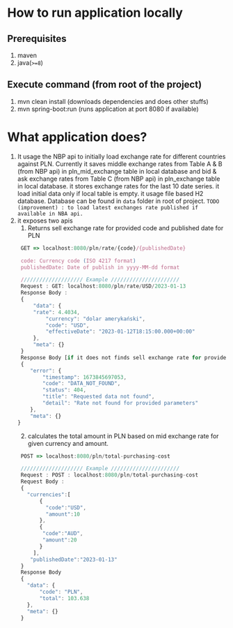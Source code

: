 # How to run application locally
## Prerequisites
1. maven
2. java(`>=8`)

## Execute command (from root of the project)
1. mvn clean install (downloads dependencies and does other stuffs)
2. mvn spring-boot:run (runs application at port 8080 if available)

# What application does?
1. It usage the NBP api to initially load exchange rate for different countries against PLN. 
   Currently it saves middle exchange rates from Table A & B (from NBP api) in pln_mid_exchange table in local database
   and bid & ask exchange rates from Table C (from NBP api) in pln_exchange table in local database.
   it stores exchange rates for the last 10 date series.
   it load initial data only if local table is empty. it usage file based H2 database. Database can be found in `data` folder in root of project.
   `TODO (improvement) : to load latest exchanges rate published if available in NBA api.`
2. it exposes two apis
    1. Returns sell exchange rate for provided code and published date for PLN
    ```javascript
     GET => localhost:8080/pln/rate/{code}/{publishedDate}
   
     code: Currency code (ISO 4217 format)
     publishedDate: Date of publish in yyyy-MM-dd format
   
     //////////////////// Example //////////////////////
     Request : GET: localhost:8080/pln/rate/USD/2023-01-13
     Response Body :
     {
         "data": {
         "rate": 4.4034,
             "currency": "dolar amerykański",
             "code": "USD",
             "effectiveDate": "2023-01-12T18:15:00.000+00:00"
         },
         "meta": {}
     }
     Response Body [if it does not finds sell exchange rate for provided parameters]
     {
        "error": {
            "timestamp": 1673845697053,
            "code": "DATA_NOT_FOUND",
            "status": 404,
            "title": "Requested data not found",
            "detail": "Rate not found for provided parameters"
        },
        "meta": {}
    }
   
    ```
    2. calculates the total amount in PLN based on mid exchange rate for given currency and amount.
    ```javascript
     POST => localhost:8080/pln/total-purchasing-cost
   
     //////////////////// Example //////////////////////
     Request : POST : localhost:8080/pln/total-purchasing-cost
     Request Body :
     {
       "currencies":[
           {
             "code":"USD",
             "amount":10
           },
           {
            "code":"AUD",
            "amount":20
           }
         ],
        "publishedDate":"2023-01-13"
     }
     Response Body
     {
       "data": {
           "code": "PLN",
           "total": 103.638
       },
       "meta": {}
     }
    ```

